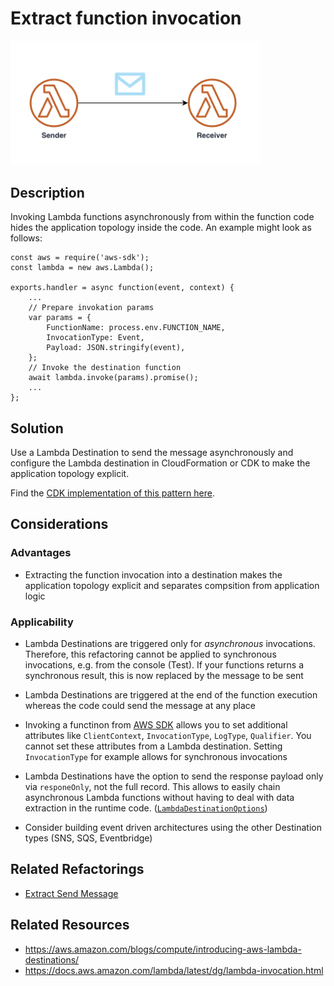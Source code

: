 # Extract function invocation

<p>
<img src="DestinationToLambda.png" alt="Async Function Invocation" width="400"/>
</p>


## Description 

Invoking Lambda functions asynchronously from within the function code hides the application topology inside the code. An example might look as follows: 
``` 
const aws = require('aws-sdk');
const lambda = new aws.Lambda();

exports.handler = async function(event, context) {
    ...
    // Prepare invokation params 
    var params = {
        FunctionName: process.env.FUNCTION_NAME,
        InvocationType: Event,
        Payload: JSON.stringify(event),
    };
    // Invoke the destination function 
    await lambda.invoke(params).promise();
    ...
};
```

## Solution

Use a Lambda Destination to send the message asynchronously and configure the Lambda destination in CloudFormation or CDK to make the application topology explicit.

Find the [CDK implementation of this pattern here](/implementation/extract-function-invocation/README.md).

## Considerations

### Advantages 
* Extracting the function invocation into a destination makes the application topology explicit and separates compsition from application logic

### Applicability

* Lambda Destinations are triggered only for *asynchronous* invocations. Therefore, this refactoring cannot be applied to synchronous invocations, e.g. from the console (Test). If your functions returns a synchronous result, this is now replaced by the message to be sent

* Lambda Destinations are triggered at the end of the function execution whereas the code could send the message at any place

* Invoking a functinon from [AWS SDK](https://docs.aws.amazon.com/AWSJavaScriptSDK/v3/latest/clients/client-lambda/interfaces/invokecommandinput.html) allows you to set additional attributes like `ClientContext`, `InvocationType`, `LogType`, `Qualifier`. You cannot set these attributes from a Lambda destination. Setting `InvocationType` for example allows for synchronous invocations

* Lambda Destinations have the option to send the response payload only via `responeOnly`, not the full record. This allows to easily chain asynchronous Lambda functions without having to deal with data extraction in the runtime code. ([`LambdaDestinationOptions`](https://docs.aws.amazon.com/cdk/api/v2/docs/aws-cdk-lib.aws_lambda_destinations.LambdaDestinationOptions.html))

* Consider building event driven architectures using the other Destination types (SNS, SQS, Eventbridge)


## Related Refactorings 
* [Extract Send Message](patterns/extract_send_message.md)

## Related Resources
* https://aws.amazon.com/blogs/compute/introducing-aws-lambda-destinations/
* https://docs.aws.amazon.com/lambda/latest/dg/lambda-invocation.html
